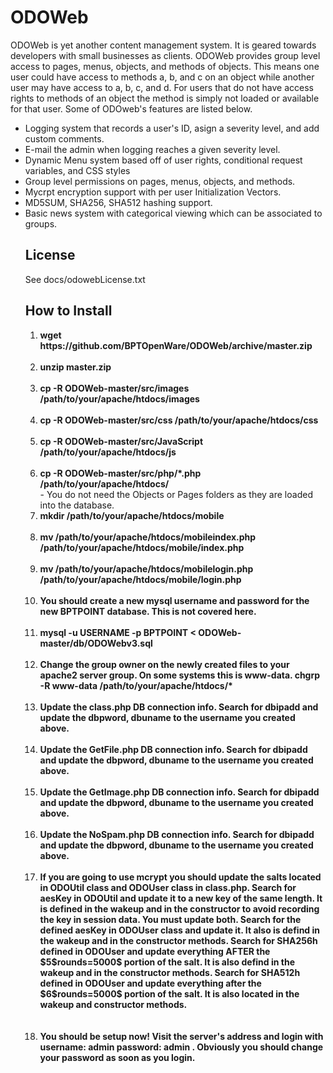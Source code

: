 # ODOWeb
<P>ODOWeb is yet another content management system. It is geared towards developers with small businesses as clients. ODOWeb provides group level access to pages, menus, objects, and methods of objects. This means one user could have access to methods a, b, and c on an object while another user may have access to a, b, c, and d. For users that do not have access rights to methods of an object the method is simply not loaded or available for that user. Some of ODOweb's features are listed below. </P>
<UL>
<LI>Logging system that records a user's ID, asign a severity level, and add custom comments.</LI>
<LI>E-mail the admin when logging reaches a given severity level.</LI>
<LI>Dynamic Menu system based off of user rights, conditional request variables, and CSS styles</LI>
<LI>Group level permissions on pages, menus, objects, and methods.</LI>
<LI>Mycrpt encryption support with per user Initialization Vectors.</LI>
<LI>MD5SUM, SHA256, SHA512 hashing support.</LI>
<LI>Basic news system with categorical viewing which can be associated to groups.</LI>

## License
<P>See docs/odowebLicense.txt</P>

## How to Install
<ol>
<li><B>wget https://github.com/BPTOpenWare/ODOWeb/archive/master.zip</B></li>
<BR>
<li><B>unzip master.zip</B></li>
<BR>
<li><B>cp -R ODOWeb-master/src/images /path/to/your/apache/htdocs/images</B></li>
<BR>
<li><B>cp -R ODOWeb-master/src/css /path/to/your/apache/htdocs/css</B></li>
<BR>
<li><B>cp -R ODOWeb-master/src/JavaScript /path/to/your/apache/htdocs/js</B></li>
<BR>
<li><B>cp -R ODOWeb-master/src/php/*.php /path/to/your/apache/htdocs/</B></li> - You do not need the Objects or Pages folders as they are loaded into the database.
<BR>
<li><B>mkdir /path/to/your/apache/htdocs/mobile</B></li>
<BR>
<li><B>mv /path/to/your/apache/htdocs/mobileindex.php /path/to/your/apache/htdocs/mobile/index.php</B></li>
<BR>
<li><B>mv /path/to/your/apache/htdocs/mobilelogin.php /path/to/your/apache/htdocs/mobile/login.php</B></li>
<BR>
<li><B>You should create a new mysql username and password for the new BPTPOINT database. This is not covered here.</B></li>
<BR>
<li><B>mysql -u USERNAME -p BPTPOINT < ODOWeb-master/db/ODOWebv3.sql</B></li>
<BR>
<li><B>Change the group owner on the newly created files to your apache2 server group. On some systems this is www-data. chgrp -R www-data /path/to/your/apache/htdocs/*</B></li>
<BR>
<li><B>Update the class.php DB connection info. Search for dbipadd and update the dbpword, dbuname to the username you created above.</B></li>
<BR>
<li><B>Update the GetFile.php DB connection info. Search for dbipadd and update the dbpword, dbuname to the username you created above.</B></li>
<BR>
<li><B>Update the GetImage.php DB connection info. Search for dbipadd and update the dbpword, dbuname to the username you created above.</B></li>
<br>
<li><B>Update the NoSpam.php DB connection info. Search for dbipadd and update the dbpword, dbuname to the username you created above.</B></li>
<BR>
<li><B>If you are going to use mcrypt you should update the salts located in ODOUtil class and ODOUser class in class.php. Search for aesKey in ODOUtil and update it to a new key of the same length. It is defined in the wakeup and in the constructor to avoid recording the key in session data. You must update both. Search for the defined aesKey in ODOUser class and update it. It also is defind in the wakeup and in the constructor methods. Search for SHA256h defined in ODOUser and update everything AFTER the $5$rounds=5000$ portion of the salt. It is also defind in the wakeup and in the constructor methods. Search for SHA512h defined in ODOUser and update everything after the $6$rounds=5000$ portion of the salt. It is also located in the wakeup and constructor methods.</B></li>  
<BR><BR>
<li><B>You should be setup now! Visit the server's address and login with username: admin password: admin . Obviously you should change your password as soon as you login.</B></li>
</ol>